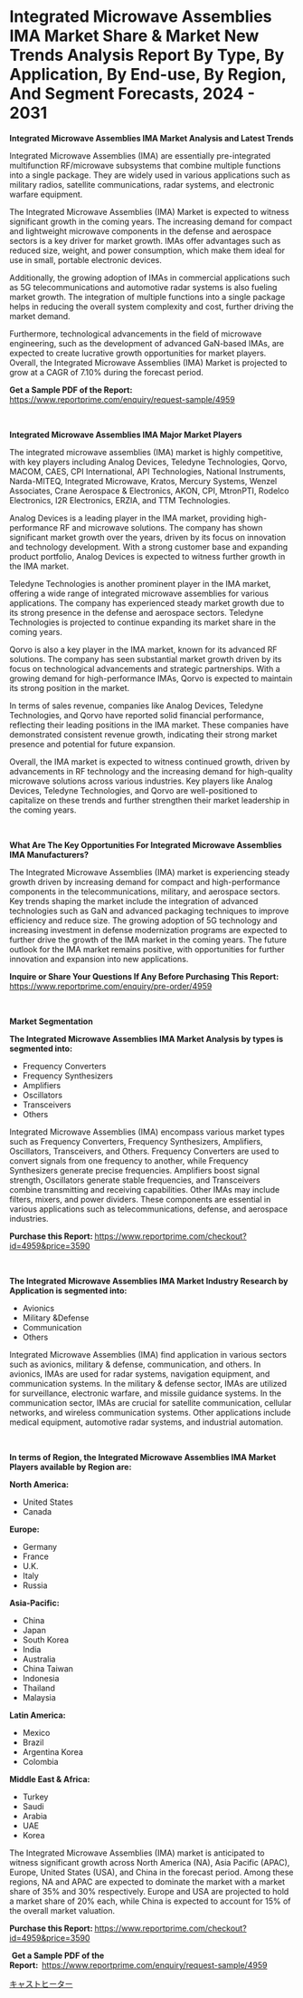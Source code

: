 <p><h1>Integrated Microwave Assemblies IMA Market Share & Market New Trends Analysis Report By Type, By Application, By End-use, By Region, And Segment Forecasts, 2024 - 2031</h1></p><p><strong>Integrated Microwave Assemblies IMA Market Analysis and Latest Trends</strong></p>
<p><p>Integrated Microwave Assemblies (IMA) are essentially pre-integrated multifunction RF/microwave subsystems that combine multiple functions into a single package. They are widely used in various applications such as military radios, satellite communications, radar systems, and electronic warfare equipment.</p><p>The Integrated Microwave Assemblies (IMA) Market is expected to witness significant growth in the coming years. The increasing demand for compact and lightweight microwave components in the defense and aerospace sectors is a key driver for market growth. IMAs offer advantages such as reduced size, weight, and power consumption, which make them ideal for use in small, portable electronic devices.</p><p>Additionally, the growing adoption of IMAs in commercial applications such as 5G telecommunications and automotive radar systems is also fueling market growth. The integration of multiple functions into a single package helps in reducing the overall system complexity and cost, further driving the market demand.</p><p>Furthermore, technological advancements in the field of microwave engineering, such as the development of advanced GaN-based IMAs, are expected to create lucrative growth opportunities for market players. Overall, the Integrated Microwave Assemblies (IMA) Market is projected to grow at a CAGR of 7.10% during the forecast period.</p></p>
<p><strong>Get a Sample PDF of the Report:&nbsp;</strong> <a href="https://www.reportprime.com/enquiry/request-sample/4959">https://www.reportprime.com/enquiry/request-sample/4959</a></p>
<p>&nbsp;</p>
<p><strong>Integrated Microwave Assemblies IMA Major Market Players</strong></p>
<p><p>The integrated microwave assemblies (IMA) market is highly competitive, with key players including Analog Devices, Teledyne Technologies, Qorvo, MACOM, CAES, CPI International, API Technologies, National Instruments, Narda-MITEQ, Integrated Microwave, Kratos, Mercury Systems, Wenzel Associates, Crane Aerospace & Electronics, AKON, CPI, MtronPTI, Rodelco Electronics, I2R Electronics, ERZIA, and TTM Technologies.</p><p>Analog Devices is a leading player in the IMA market, providing high-performance RF and microwave solutions. The company has shown significant market growth over the years, driven by its focus on innovation and technology development. With a strong customer base and expanding product portfolio, Analog Devices is expected to witness further growth in the IMA market.</p><p>Teledyne Technologies is another prominent player in the IMA market, offering a wide range of integrated microwave assemblies for various applications. The company has experienced steady market growth due to its strong presence in the defense and aerospace sectors. Teledyne Technologies is projected to continue expanding its market share in the coming years.</p><p>Qorvo is also a key player in the IMA market, known for its advanced RF solutions. The company has seen substantial market growth driven by its focus on technological advancements and strategic partnerships. With a growing demand for high-performance IMAs, Qorvo is expected to maintain its strong position in the market.</p><p>In terms of sales revenue, companies like Analog Devices, Teledyne Technologies, and Qorvo have reported solid financial performance, reflecting their leading positions in the IMA market. These companies have demonstrated consistent revenue growth, indicating their strong market presence and potential for future expansion.</p><p>Overall, the IMA market is expected to witness continued growth, driven by advancements in RF technology and the increasing demand for high-quality microwave solutions across various industries. Key players like Analog Devices, Teledyne Technologies, and Qorvo are well-positioned to capitalize on these trends and further strengthen their market leadership in the coming years.</p></p>
<p>&nbsp;</p>
<p><strong>What Are The Key Opportunities For Integrated Microwave Assemblies IMA Manufacturers?</strong></p>
<p><p>The Integrated Microwave Assemblies (IMA) market is experiencing steady growth driven by increasing demand for compact and high-performance components in the telecommunications, military, and aerospace sectors. Key trends shaping the market include the integration of advanced technologies such as GaN and advanced packaging techniques to improve efficiency and reduce size. The growing adoption of 5G technology and increasing investment in defense modernization programs are expected to further drive the growth of the IMA market in the coming years. The future outlook for the IMA market remains positive, with opportunities for further innovation and expansion into new applications.</p></p>
<p><strong>Inquire or Share Your Questions If Any Before Purchasing This Report:</strong> <a href="https://www.reportprime.com/enquiry/pre-order/4959">https://www.reportprime.com/enquiry/pre-order/4959</a></p>
<p>&nbsp;</p>
<p><strong>Market Segmentation</strong></p>
<p><strong>The Integrated Microwave Assemblies IMA Market Analysis by types is segmented into:</strong></p>
<p><ul><li>Frequency Converters</li><li>Frequency Synthesizers</li><li>Amplifiers</li><li>Oscillators</li><li>Transceivers</li><li>Others</li></ul></p>
<p><p>Integrated Microwave Assemblies (IMA) encompass various market types such as Frequency Converters, Frequency Synthesizers, Amplifiers, Oscillators, Transceivers, and Others. Frequency Converters are used to convert signals from one frequency to another, while Frequency Synthesizers generate precise frequencies. Amplifiers boost signal strength, Oscillators generate stable frequencies, and Transceivers combine transmitting and receiving capabilities. Other IMAs may include filters, mixers, and power dividers. These components are essential in various applications such as telecommunications, defense, and aerospace industries.</p></p>
<p><strong>Purchase this Report:&nbsp;</strong><a href="https://www.reportprime.com/checkout?id=4959&price=3590">https://www.reportprime.com/checkout?id=4959&price=3590</a></p>
<p>&nbsp;</p>
<p><strong>The Integrated Microwave Assemblies IMA Market Industry Research by Application is segmented into:</strong></p>
<p><ul><li>Avionics</li><li>Military &Defense</li><li>Communication</li><li>Others</li></ul></p>
<p><p>Integrated Microwave Assemblies (IMA) find application in various sectors such as avionics, military & defense, communication, and others. In avionics, IMAs are used for radar systems, navigation equipment, and communication systems. In the military & defense sector, IMAs are utilized for surveillance, electronic warfare, and missile guidance systems. In the communication sector, IMAs are crucial for satellite communication, cellular networks, and wireless communication systems. Other applications include medical equipment, automotive radar systems, and industrial automation.</p></p>
<p>&nbsp;</p>
<p><strong>In terms of Region, the Integrated Microwave Assemblies IMA Market Players available by Region are:</strong></p>
<p>
    <p> <strong> North America: </strong>
        <ul>
            <li>United States</li>
            <li>Canada</li>
        </ul>
        </p> 
    <p> <strong> Europe: </strong>
        <ul>
            <li>Germany</li>
            <li>France</li>
            <li>U.K.</li>
            <li>Italy</li>
            <li>Russia</li>
        </ul>
        </p> 
    <p> <strong> Asia-Pacific: </strong>
        <ul>
            <li>China</li>
            <li>Japan</li>
            <li>South Korea</li>
            <li>India</li>
            <li>Australia</li>
            <li>China Taiwan</li>
            <li>Indonesia</li>
            <li>Thailand</li>
            <li>Malaysia</li>
        </ul>
        </p> 
    <p> <strong> Latin America: </strong>
        <ul>
            <li>Mexico</li>
            <li>Brazil</li>
            <li>Argentina Korea</li>
            <li>Colombia</li>
        </ul>
        </p> 
    <p> <strong> Middle East & Africa: </strong>
        <ul>
            <li>Turkey</li>
            <li>Saudi</li>
            <li>Arabia</li>
            <li>UAE</li>
            <li>Korea</li>
        </ul>
    </p>
    </p>
<p><p>The Integrated Microwave Assemblies (IMA) market is anticipated to witness significant growth across North America (NA), Asia Pacific (APAC), Europe, United States (USA), and China in the forecast period. Among these regions, NA and APAC are expected to dominate the market with a market share of 35% and 30% respectively. Europe and USA are projected to hold a market share of 20% each, while China is expected to account for 15% of the overall market valuation.</p></p>
<p><strong>Purchase this Report: </strong><a href="https://www.reportprime.com/checkout?id=4959&price=3590">https://www.reportprime.com/checkout?id=4959&price=3590</a></p>
<p>&nbsp;<strong>Get a Sample PDF of the Report:&nbsp;&nbsp;</strong><a href="https://www.reportprime.com/enquiry/request-sample/4959">https://www.reportprime.com/enquiry/request-sample/4959</a></p>
<p><strong></strong></p>
<p><p><a href="https://github.com/nemesis2824/Market-Research-Report-List-1/blob/main/902286115499.md">キャストヒーター</a></p></p>
